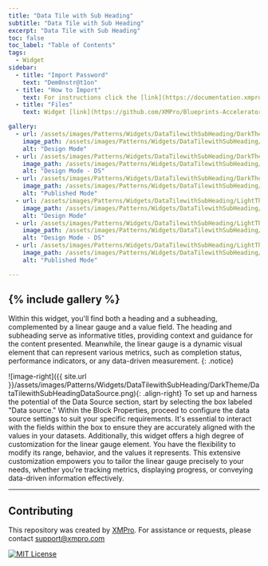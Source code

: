 ```yaml
---
title: "Data Tile with Sub Heading"
subtitle: "Data Tile with Sub Heading"
excerpt: "Data Tile with Sub Heading"
toc: false
toc_label: "Table of Contents"
tags:
  - Widget
sidebar:
  - title: "Import Password"
    text: "Dem0nstr@t1on"
  - title: "How to Import"
    text: For instructions click the [link](https://documentation.xmpro.com/how-tos/apps/manage-widgets#importing-widgets)
  - title: "Files"
    text: Widget [link](https://github.com/XMPro/Blueprints-Accelerators-Patterns/blob/master/Patterns/Widgets/Data%20Tile%20with%20Sub%20Heading.xwid)

gallery:
  - url: /assets/images/Patterns/Widgets/DataTilewithSubHeading/DarkTheme/DataTilewithSubHeadingDesignMode.png
    image_path: /assets/images/Patterns/Widgets/DataTilewithSubHeading/DarkTheme/DataTilewithSubHeadingDesignMode.png
    alt: "Design Mode"
  - url: /assets/images/Patterns/Widgets/DataTilewithSubHeading/DarkTheme/DataTilewithSubHeadingDataSource.png
    image_path: /assets/images/Patterns/Widgets/DataTilewithSubHeading/DarkTheme/DataTilewithSubHeadingDataSource.png
    alt: "Design Mode - DS"
  - url: /assets/images/Patterns/Widgets/DataTilewithSubHeading/DarkTheme/DataTilewithSubHeadingPublishedMode.png
    image_path: /assets/images/Patterns/Widgets/DataTilewithSubHeading/DarkTheme/DataTilewithSubHeadingPublishedMode.png
    alt: "Published Mode"
  - url: /assets/images/Patterns/Widgets/DataTilewithSubHeading/LightTheme/DataTilewithSubHeadingDesignMode.png
    image_path: /assets/images/Patterns/Widgets/DataTilewithSubHeading/LightTheme/DataTilewithSubHeadingDesignMode.png
    alt: "Design Mode"
  - url: /assets/images/Patterns/Widgets/DataTilewithSubHeading/LightTheme/DataTilewithSubHeadingDataSource.png
    image_path: /assets/images/Patterns/Widgets/DataTilewithSubHeading/LightTheme/DataTilewithSubHeadingDataSource.png
    alt: "Design Mode - DS"
  - url: /assets/images/Patterns/Widgets/DataTilewithSubHeading/LightTheme/DataTilewithSubHeadingPublishedMode.png
    image_path: /assets/images/Patterns/Widgets/DataTilewithSubHeading/LightTheme/DataTilewithSubHeadingPublishedMode.png
    alt: "Published Mode"

---
```

{% include gallery %}
---
Within this widget, you'll find both a heading and a subheading, complemented by a linear gauge and a value field. The heading and subheading serve as informative titles, providing context and guidance for the content presented. Meanwhile, the linear gauge is a dynamic visual element that can represent various metrics, such as completion status, performance indicators, or any data-driven measurement.
{: .notice}

![image-right]({{ site.url }}/assets/images/Patterns/Widgets/DataTilewithSubHeading/DarkTheme/DataTilewithSubHeadingDataSource.png){: .align-right}
To set up and harness the potential of the Data Source section, start by selecting the box labeled "Data source." Within the Block Properties, proceed to configure the data source settings to suit your specific requirements. It's essential to interact with the fields within the box to ensure they are accurately aligned with the values in your datasets. Additionally, this widget offers a high degree of customization for the linear gauge element. You have the flexibility to modify its range, behavior, and the values it represents. This extensive customization empowers you to tailor the linear gauge precisely to your needs, whether you're tracking metrics, displaying progress, or conveying data-driven information effectively.
<hr />

## Contributing
This repository was created by <a href="https://xmpro.com/">XMPro</a>. 
For assistance or requests, please contact <a href="mailto:support@xmpro.com">support@xmpro.com</a>

[![MIT License](https://img.shields.io/badge/License-MIT-green.svg)](https://choosealicense.com/licenses/mit/)
